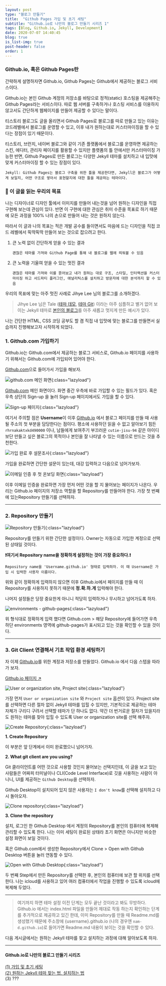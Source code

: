 ```yaml
---
layout: post
type: "블로그 만들기"
title:  "Github Pages 가입 및 초기 세팅"
subtitle: "Github.io로 나만의 블로그 만들기 시리즈 1"
tags: [Blog, Github.io, Jekyll, Development]
date: 2020-07-07 14:40:45
blog: true
is_list-img: true
post-header: false
order: 1
---
```



### Github.io, 혹은 Github Pages란

간략하게 설명하자면 Github.io, Github Pages는 Github에서 제공하는 블로그 서비스이다.


Github.io는 본인 Github 계정의 저장소를 바탕으로 정적(static) 호스팅을 제공해주는 Github Pages라는 서비스이다. 따로 웹 서버를 구축하거나 호스팅 서비스를 이용하지 않고서도 간단하게 웹페이지를 만들어 제공할 수 있다는 말이다.

티스토리 블로그도 글을 올리면서 Github Pages로 블로그를 따로 만들고 있는 이유는 코드레벨에서 블로그를 운영할 수 있고, 이후 내가 원하는대로 커스터마이징을 할 수 있다는 장점이 있기 때문이다.

티스토리, 브런치, 네이버 블로그와 같이 기존 플랫폼에서 블로그를 운영하면 제공하는 스킨, 에디터, 관리자 페이지를 활용할 수 있지만 플랫폼의 틀 안에서만 커스터마이징 가능한 반면,
Github Pages로 만든 블로그는 다양한 Jekyll 테마를 설치하고 내 입맛에 맞게 커스터마이징 할 수 있는 장점이 있다.

```
Jekyll: Github Pages는 블로그 구축을 위한 틀을 제공한다면, Jekyll은 블로그가 어떻게 보일지, 어떤 구조로 쌓아서 표현할지에 대한 틀을 제공하는 테마이다.
```

### 💎 이 글을 읽는 우리의 목표

나는 디자이너로 디자인 툴에서 이미지를 만들어 내는것을 넘어 원하는 디자인을 직접 구현해 보는데 관심이 있다. 반면 이 구현에 대한 관심은 취미 수준을 목표로 하기 때문에 모든 과정을 100% 나의 손으로 만들어 내는 것은 원하지 않는다.

따라서 이 글과 나의 목표는 적은 개발 공수를 들이면서도 마음에 드는 디자인을 직접 코드 레벨에서 뚝딱뚝딱 만들어 보는 것으로 잡으려고 한다.

1. 큰 노력 없이 간단하게 얻을 수 있는 결과
   ```
   괜찮은 테마를 가져와 Github Page를 통해 내 블로그를 웹에 띄워볼 수 있음
   ```
2. 큰 노력을 기울여 얻을 수 있는 멋진 결과
   ```
   괜찮은 테마를 가져와 이를 뜯어보고 내가 원하는 대로 구조, 스타일, 인터랙션을 커스터마이징 하고 서드파티 플러그인, 애널리틱스를 설치하고 방문자에 대한 분석까지 할 수 있음
   ```
우리의 목표에 맞는 아주 멋진 사례로 Jihye Lee 님의 블로그를 소개하겠다.
> Jihye Lee 님은 Tale ([테마 데모](https://chesterhow.github.io/tale/), [테마 Git](https://github.com/chesterhow/tale)) 이라는 아주 심플하고 별거 없어 보이는 Jekyll 테마로 [본인의 블로그](https://jihyeleee.com/)를 아주 새롭고 멋지게 만든 예시가 있다.

나는 간단한 HTML, CSS 코딩 공부도 할 겸 직접 내 입맛에 맞는 블로그를 만들면서 실습까지 진행해보고자 시작하게 되었다.


### 1. Github.com 가입하기

Github.io는 Github.com에서 제공하는 블로그 서비스로, Github.io 페이지를 사용하기 위해서는 Github.com에 가입되어 있어야 한다.

[Github.com](https://github.com)으로 들어가서 가입을 해보자.

![github.com 메인 화면](img/screenshot1.png){:class="lazyload"}

[Github.com](https://github.com) 메인 화면이다. 화면 중간 우측에 바로 가입할 수 있는 필드가 있다. 혹은 우측 상단의 Sign-up 을 눌러 Sign-up 페이지에서도 가입을 할 수 있다.

![Sign-up 페이지](img/screenshot2.png){:class="lazyload"}

여기서 주의할 점은 **Username**이 이후 [Github.io](https://github.io) 에서 블로그 페이지를 만들 때 사용될 주소의 첫 부분을 담당한다는 점이다.
평소에 사용하던 읽을 수 없고 알아보기 힘든 `rhrnakaktxkd490000` 이나, 남들에게 보여주기 부끄러운 `cutie-jisu-94` 같은 아이디보단 만들고 싶은 블로그의 목적이나 본인을 잘 나타낼 수 있는 이름으로 만드는 것을 추천한다.


![가입 완료 후 설문조사](img/screenshot3.png){:class="lazyload"}

가입을 완료하면 간단한 설문이 있는데, 대강 입력하고 다음으로 넘어가보자.

![이메일 인증 후 첫 온보딩 화면](img/screenshot4.png){:class="lazyload"}


이후 이메일 인증을 완료하면 가장 먼저 어떤 것을 할 지 물어보는 페이지가 나온다. 우리는 Github.io 페이지의 저장소 역할을 할 Repository를 만들어야 한다. 가장 첫 번째에 있는Repository 만들기를 선택하자.

---

### 2. Repository 만들기

![Repository 만들기](img/screenshot5.png){:class="lazyload"}

Repository를 만들기 위한 간단한 설정이다. Owner는 자동으로 가입한 계정으로 선택된 상태일 것이다.

**❗️여기서 Repository name을 정확하게 설정하는 것이 가장 중요하다.❗️**

```
Repository name을 'Username.github.io' 형태로 입력하자. 이 때 Username은 가입 시 입력한 사용자 이름이다.
```

위와 같이 정확하게 입력하지 않으면 이후 Github.io에서 페이지를 만들 때 이 Repository를 사용하지 못하기 때문에 **정.확.하.게** 입력해야 한다.


나머지 설정들은 당장 중요한게 아니니 적당히 입력하거나 무시하고 넘어가도록 하자.


![environments - github-pages](img/screenshot11.png){:class="lazyload"}

위 형식대로 정확하게 입력 했다면 Github.com > 해당 Repository에 들어가면 우측 하단 environments 영역에 github-pages가 표시되고 있는 것을 확인할 수 있을 것이다.

---

### 3. Git Client 연결해서 기초 작업 환경 세팅하기

자 이제 [Github.io](https://github.io)를 위한 계정과 저장소를 만들었다. Github.io 에서 다음 스텝을 따라가 보자.

[Github.io 페이지 ↗](https://pages.github.com/)

![User or organization site, Project site](img/screenshot6.png){:class="lazyload"}

가장 먼저 `User or organization site` 와 `Project site` 옵션이 있다. Project site를 선택하면 다른 절차 없이 Jekyll 테마를 입힐 수 있지만, 기본적으로 제공하는 테마 자체가 구리디 구려서 선택할 테마가 단 하나도 없다. 약간 더 번거로운 절차가 있을지라도 원하는 테마를 찾아 입힐 수 있도록 User or organization site를 선택 해주자.

![Create Repository](img/screenshot7.png){:class="lazyload"}

   **1. Create Repository**
   
   이 부분은 앞 단계에서 이미 완료했으니 넘어가자.
   
   **2. What git client are you using?**
   
   Git 클라이언트를 어떤 것으로 사용할 것인지 물어보는 선택지인데, 이 글을 보고 있는 사람들은 어짜피 터미널이나 CLI(Code Level Interface)로 깃을 사용하는 사람이 아니니, UI를 제공하는 `Github Desktop`을 선택하자.

   Github Desktop이 설치되어 있지 않은 사용자는 `I don't know`를 선택해 설치하고 다시 돌아오자.

   ![Clone repository](img/screenshot9.png){:class="lazyload"}

   **3. Clone the repository**
   
   설치, 로그인 한 Github Desktop 에서 계정의 Repository를 본인의 컴퓨터에 복제해 관리할 수 있도록 한다. 나는 이미 세팅이 완료된 상태라 초기 화면은 아니지만 비슷한 설정 화면이 보일 것이다.

   혹은 Github.com에서 생성한 Repository에서 Clone > Open with Github Desktop 버튼을 눌러 연동할 수 있다.

   ![Open with Github Desktop](img/screenshot10.png){:class="lazyload"}


두 번째 Step에서 만든 Repository를 선택한 후, 본인의 컴퓨터에 보관 할 위치를 선택한다. 나는 icloud를 사용하고 있어 여러 컴퓨터에서 작업을 진행할 수 있도록 icloud에 복제해 두었다.

---

> 여기까지 하면 테마 설정 이전 단계는 모두 끝난 것이라고 봐도 무방하다. Github.io 에서는 index.html 파일을 만들어 제대로 작동 하는지 확인하는 단계를 추가적으로 제공하고 있긴 한데, 이미 Repository를 만들 때 Readme.md를 생성했기 때문에 주소창에 {username}.github.io (나의 경우엔 `nam-d.github.io`)로 들어가면 Readme.md 내용이 보이는 것을 확인할 수 있다.

다음 게시글에서는 원하는 Jekyll 테마를 찾고 설치하는 과정에 대해 알아보도록 하자.

---

#### Github.io로 나만의 블로그 만들기 시리즈

[(1) 가입 및 초기 세팅](#)<br>
[(2) 원하는 Jekyll 테마 찾는 법, 설치하는 법](https://tjrichard.github.io/blog/github-pages-series-2/)<br>
(3) ???